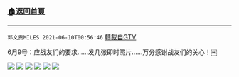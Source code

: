 ﻿###  [:house:返回首頁](https://github.com/ourhimalayas/txt)
---

`郭文贵MILES 2021-06-10T00:56:46` [轉載自GTV](https://gtv.org/web/#/UserInfo/5e596957357cc612d35a8044)

6月9号：应战友们的要求……发几张即时照片……万分感谢战友们的关心！￼

![](https://filegroup.gtv.org/cdn-cgi/image/width=600/https://filegroup.gtv.org/group8/web/20210610/00/56/0/e03a5e913970326d18fe57cdf27417ee.jpg)
![](https://filegroup.gtv.org/cdn-cgi/image/width=600/https://filegroup.gtv.org/group8/web/20210610/00/56/0/72ce64543ed3c402a16c6bd251d2d636.jpg)
![](https://filegroup.gtv.org/cdn-cgi/image/width=600/https://filegroup.gtv.org/group8/web/20210610/00/56/0/c17c2222d276b1b757937f14b8084801.jpg)
![](https://filegroup.gtv.org/cdn-cgi/image/width=600/https://filegroup.gtv.org/group8/web/20210610/00/56/0/31d6623afd61946c6238b34a1b9ced10.jpg)
![](https://filegroup.gtv.org/cdn-cgi/image/width=600/https://filegroup.gtv.org/group8/web/20210610/00/56/0/84a16b229543d5d7c82178a949f5beb7.jpg)
![](https://filegroup.gtv.org/cdn-cgi/image/width=600/https://filegroup.gtv.org/group8/web/20210610/00/56/0/047065e2e6b1ccc06148a2a55d5928cc.jpg)
